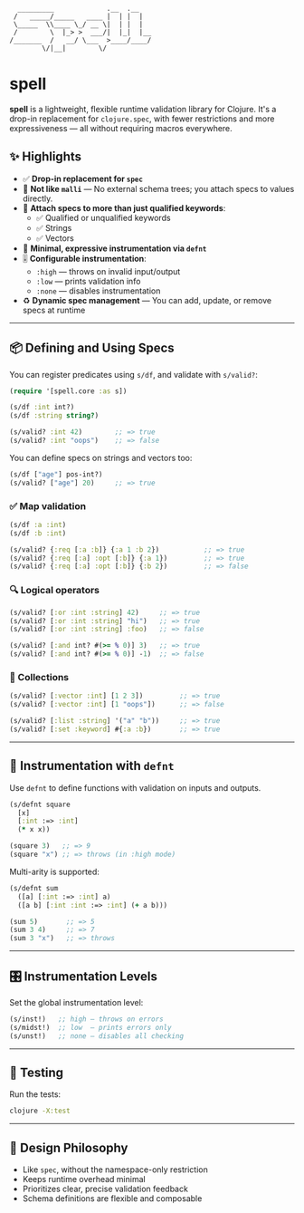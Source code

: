 ```
  _________             .__  .__
 /   _____/_____   ____ |  | |  |
 \_____  \\____ \_/ __ \|  | |  |
 /        \  |_> >  ___/|  |_|  |__
/_______  /   __/ \___  >____/____/
        \/|__|        \/
```

# spell

**spell** is a lightweight, flexible runtime validation library for Clojure. It's a drop-in replacement for `clojure.spec`, with fewer restrictions and more expressiveness — all without requiring macros everywhere.

## ✨ Highlights

- ✅ **Drop-in replacement for `spec`**
- 🚫 **Not like `malli`** — No external schema trees; you attach specs to values directly.
- 🔗 **Attach specs to more than just qualified keywords**:
  - ✅ Qualified or unqualified keywords
  - ✅ Strings
  - ✅ Vectors
- 🔧 **Minimal, expressive instrumentation via `defnt`**
- 🎚️ **Configurable instrumentation**:
  - `:high` — throws on invalid input/output
  - `:low` — prints validation info
  - `:none` — disables instrumentation
- ♻️ **Dynamic spec management** — You can add, update, or remove specs at runtime

---

## 📦 Defining and Using Specs

You can register predicates using `s/df`, and validate with `s/valid?`:

```clojure
(require '[spell.core :as s])

(s/df :int int?)
(s/df :string string?)

(s/valid? :int 42)        ;; => true
(s/valid? :int "oops")    ;; => false
```

You can define specs on strings and vectors too:

```clojure
(s/df ["age"] pos-int?)
(s/valid? ["age"] 20)     ;; => true
```

### ✅ Map validation

```clojure
(s/df :a :int)
(s/df :b :int)

(s/valid? {:req [:a :b]} {:a 1 :b 2})           ;; => true
(s/valid? {:req [:a] :opt [:b]} {:a 1})         ;; => true
(s/valid? {:req [:a] :opt [:b]} {:b 2})         ;; => false
```

### 🔍 Logical operators

```clojure
(s/valid? [:or :int :string] 42)     ;; => true
(s/valid? [:or :int :string] "hi")   ;; => true
(s/valid? [:or :int :string] :foo)   ;; => false

(s/valid? [:and int? #(>= % 0)] 3)   ;; => true
(s/valid? [:and int? #(>= % 0)] -1)  ;; => false
```

### 🧺 Collections

```clojure
(s/valid? [:vector :int] [1 2 3])         ;; => true
(s/valid? [:vector :int] [1 "oops"])      ;; => false

(s/valid? [:list :string] '("a" "b"))     ;; => true
(s/valid? [:set :keyword] #{:a :b})       ;; => true
```

---

## 🔁 Instrumentation with `defnt`

Use `defnt` to define functions with validation on inputs and outputs.

```clojure
(s/defnt square
  [x]
  [:int :=> :int]
  (* x x))

(square 3)   ;; => 9
(square "x") ;; => throws (in :high mode)
```

Multi-arity is supported:

```clojure
(s/defnt sum
  ([a] [:int :=> :int] a)
  ([a b] [:int :int :=> :int] (+ a b)))

(sum 5)       ;; => 5
(sum 3 4)     ;; => 7
(sum 3 "x")   ;; => throws
```

---

## 🎛️ Instrumentation Levels

Set the global instrumentation level:

```clojure
(s/inst!)   ;; high — throws on errors
(s/midst!)  ;; low  — prints errors only
(s/unst!)   ;; none — disables all checking
```

---

## 🧪 Testing

Run the tests:

```bash
clojure -X:test
```

---

## 🧠 Design Philosophy

- Like `spec`, without the namespace-only restriction
- Keeps runtime overhead minimal
- Prioritizes clear, precise validation feedback
- Schema definitions are flexible and composable
